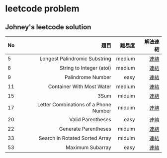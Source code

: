 # leetcode problem

## Johney's leetcode solution 

| No   |                                  題目 | 難易度 |                                                                 解法連結 |
| :--- | ------------------------------------: | -----: | -----------------------------------------------------------------------: |
| 5    |         Longest Palindromic Substring | medium |  [連結](https://github.com/johney4415/leetcode/blob/master/leetcode5.py) |
| 8    |              String to Integer (atoi) | medium |  [連結](https://github.com/johney4415/leetcode/blob/master/leetcode8.py) |
| 9    |                     Palindrome Number |   easy |  [連結](https://github.com/johney4415/leetcode/blob/master/leetcode9.py) |
| 11   |             Container With Most Water | medium | [連結](https://github.com/johney4415/leetcode/blob/master/leetcode11.py) |
| 15   |                                  3Sum | miduim | [連結](https://github.com/johney4415/leetcode/blob/master/leetcode15.py) |
| 17   | Letter Combinations of a Phone Number | miduim | [連結](https://github.com/johney4415/leetcode/blob/master/leetcode17.py) |
| 20   |                     Valid Parentheses |   easy | [連結](https://github.com/johney4415/leetcode/blob/master/leetcode20.py) |
| 22   |                     Generate Parentheses |   miduim | [連結](https://github.com/johney4415/leetcode/blob/master/leetcode22.py) |
| 33   |                     Search in Rotated Sorted Array   |   miduim | [連結](https://github.com/johney4415/leetcode/blob/master/leetcode33.py) |
| 53   | Maximum Subarray  |   easy | [連結](https://github.com/johney4415/leetcode/blob/master/leetcode53.py) |